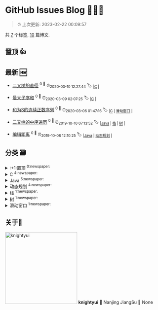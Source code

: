 
# GitHub Issues Blog :tada::tada::tada:
    
> :alarm_clock: 上次更新: 2023-02-22 00:09:57
    
共 [7](https://github.com/knightyui/ghiblog/labels) 个标签, [10](https://github.com/knightyui/ghiblog/issues) 篇博文.

## 置顶 :thumbsup: 
## 最新 :new: 
- [二叉树的直径](https://github.com/knightyui/ghiblog/issues/13) <sup>0 :speech_balloon:</sup>  			 :alarm_clock:<sub>2020-03-10 12:27:44</sub> 
 :label: 	<sub>|</sub><sub>[C](https://github.com/knightyui/ghiblog/labels/C)	|	</sub>

- [最大子序和](https://github.com/knightyui/ghiblog/issues/12) <sup>0 :speech_balloon:</sup>  			 :alarm_clock:<sub>2020-03-09 02:07:25</sub> 
 :label: 	<sub>|</sub><sub>[C](https://github.com/knightyui/ghiblog/labels/C)	|	</sub>

- [和为S的连续正数序列](https://github.com/knightyui/ghiblog/issues/11) <sup>0 :speech_balloon:</sup>  			 :alarm_clock:<sub>2020-03-06 01:47:16</sub> 
 :label: 	<sub>|</sub><sub>[C](https://github.com/knightyui/ghiblog/labels/C)	|	</sub><sub>[滑动窗口](https://github.com/knightyui/ghiblog/labels/%E6%BB%91%E5%8A%A8%E7%AA%97%E5%8F%A3)	|	</sub>

- [二叉树的中序遍历](https://github.com/knightyui/ghiblog/issues/10) <sup>0 :speech_balloon:</sup>  			 :alarm_clock:<sub>2019-10-10 07:13:52</sub> 
 :label: 	<sub>|</sub><sub>[Java](https://github.com/knightyui/ghiblog/labels/Java)	|	</sub><sub>[栈](https://github.com/knightyui/ghiblog/labels/%E6%A0%88)	|	</sub><sub>[树](https://github.com/knightyui/ghiblog/labels/%E6%A0%91)	|	</sub>

- [编辑距离](https://github.com/knightyui/ghiblog/issues/9) <sup>0 :speech_balloon:</sup>  			 :alarm_clock:<sub>2019-10-08 12:10:25</sub> 
 :label: 	<sub>|</sub><sub>[Java](https://github.com/knightyui/ghiblog/labels/Java)	|	</sub><sub>[动态规划](https://github.com/knightyui/ghiblog/labels/%E5%8A%A8%E6%80%81%E8%A7%84%E5%88%92)	|	</sub>

## 分类  :card_file_box: 

<details>
<summary>:+1:置顶	<sup>0:newspaper:</sup></summary>

</details>

<details>
<summary>C	<sup>4:newspaper:</sup></summary>
- [二叉树的直径](https://github.com/knightyui/ghiblog/issues/13)  <sup>0 :speech_balloon:</sup>  	 :alarm_clock:<sub>2020-03-10 12:27:44</sub> 
- [最大子序和](https://github.com/knightyui/ghiblog/issues/12)  <sup>0 :speech_balloon:</sup>  	 :alarm_clock:<sub>2020-03-09 02:07:25</sub> 
- [和为S的连续正数序列](https://github.com/knightyui/ghiblog/issues/11)  <sup>0 :speech_balloon:</sup>  	 :alarm_clock:<sub>2020-03-06 01:47:16</sub> 
- [C语言小总结](https://github.com/knightyui/ghiblog/issues/4)  <sup>0 :speech_balloon:</sup>  	 :alarm_clock:<sub>2019-09-07 06:19:34</sub> 

</details>

<details>
<summary>Java	<sup>5:newspaper:</sup></summary>
- [二叉树的中序遍历](https://github.com/knightyui/ghiblog/issues/10)  <sup>0 :speech_balloon:</sup>  	 :alarm_clock:<sub>2019-10-10 07:13:52</sub> 
- [编辑距离](https://github.com/knightyui/ghiblog/issues/9)  <sup>0 :speech_balloon:</sup>  	 :alarm_clock:<sub>2019-10-08 12:10:25</sub> 
- [最长等差数列](https://github.com/knightyui/ghiblog/issues/8)  <sup>0 :speech_balloon:</sup>  	 :alarm_clock:<sub>2019-10-03 07:36:04</sub> 
- [只有两个键的键盘](https://github.com/knightyui/ghiblog/issues/7)  <sup>0 :speech_balloon:</sup>  	 :alarm_clock:<sub>2019-09-26 12:34:08</sub> 
- [矩阵的最小路径和](https://github.com/knightyui/ghiblog/issues/5)  <sup>0 :speech_balloon:</sup>  	 :alarm_clock:<sub>2019-09-18 13:38:58</sub> 

</details>

<details>
<summary>动态规划	<sup>4:newspaper:</sup></summary>
- [编辑距离](https://github.com/knightyui/ghiblog/issues/9)  <sup>0 :speech_balloon:</sup>  	 :alarm_clock:<sub>2019-10-08 12:10:25</sub> 
- [最长等差数列](https://github.com/knightyui/ghiblog/issues/8)  <sup>0 :speech_balloon:</sup>  	 :alarm_clock:<sub>2019-10-03 07:36:04</sub> 
- [只有两个键的键盘](https://github.com/knightyui/ghiblog/issues/7)  <sup>0 :speech_balloon:</sup>  	 :alarm_clock:<sub>2019-09-26 12:34:08</sub> 
- [矩阵的最小路径和](https://github.com/knightyui/ghiblog/issues/5)  <sup>0 :speech_balloon:</sup>  	 :alarm_clock:<sub>2019-09-18 13:38:58</sub> 

</details>

<details>
<summary>栈	<sup>1:newspaper:</sup></summary>
- [二叉树的中序遍历](https://github.com/knightyui/ghiblog/issues/10)  <sup>0 :speech_balloon:</sup>  	 :alarm_clock:<sub>2019-10-10 07:13:52</sub> 

</details>

<details>
<summary>树	<sup>1:newspaper:</sup></summary>
- [二叉树的中序遍历](https://github.com/knightyui/ghiblog/issues/10)  <sup>0 :speech_balloon:</sup>  	 :alarm_clock:<sub>2019-10-10 07:13:52</sub> 

</details>

<details>
<summary>滑动窗口	<sup>1:newspaper:</sup></summary>
- [和为S的连续正数序列](https://github.com/knightyui/ghiblog/issues/11)  <sup>0 :speech_balloon:</sup>  	 :alarm_clock:<sub>2020-03-06 01:47:16</sub> 

</details>

## 关于:boy: 
[<img alt="knightyui" src="https://avatars.githubusercontent.com/u/16116206?v=4" width="233"/>](https://github.com/knightyui)
**knightyui**
:round_pushpin: Nanjing JiangSu
:black_flag: None
